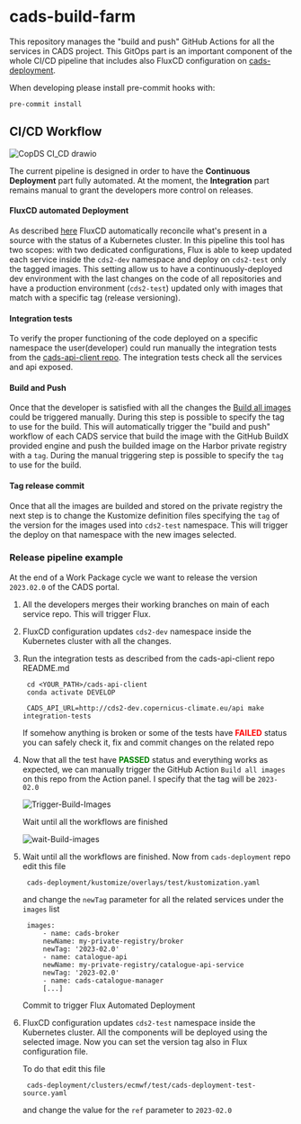 # cads-build-farm

This repository manages the "build and push" GitHub Actions for all the services in CADS project. This GitOps part is an important component of the whole CI/CD pipeline that includes also FluxCD configuration on [cads-deployment](https://github.com/ecmwf-projects/cads-deployment).

When developing please install pre-commit hooks with:

`pre-commit install`

## CI/CD Workflow

![CopDS CI_CD drawio](https://user-images.githubusercontent.com/59499702/220074303-4a89cc7d-76a3-4f73-8cf4-5fd748760b0b.png)

The current pipeline is designed in order to have the **Continuous Deployment** part fully automated. At the moment, the **Integration** part remains manual to grant the developers more control on releases.

#### FluxCD automated Deployment

As described [here](https://github.com/ecmwf-projects/cads-deployment) FluxCD automatically reconcile what's present in a source with the status of a Kubernetes cluster. In this pipeline this tool has two scopes: with two dedicated configurations, Flux is able to keep updated each service inside the `cds2-dev` namespace and deploy on `cds2-test` only the tagged images. This setting allow us to have a continuously-deployed dev environment with the last changes on the code of all repositories and have a production environment (`cds2-test`) updated only with images that match with a specific tag (release versioning).

#### Integration tests

To verify the proper functioning of the code deployed on a specific namespace the user(developer) could run manually the integration tests from the [cads-api-client repo](https://github.com/ecmwf-projects/cads-api-client). The integration tests check all the services and api exposed.

#### Build and Push

Once that the developer is satisfied with all the changes the [Build all images](https://github.com/ecmwf-projects/cads-build-farm/actions/workflows/build-images.yml) could be triggered manually. During this step is possible to specify the tag to use for the build. This will automatically trigger the "build and push" workflow of each CADS service that build the image with the GitHub BuildX provided engine and push the builded image on the Harbor private registry with a `tag`. During the manual triggering step is possible to specify the `tag` to use for the build.

#### Tag release commit

Once that all the images are builded and stored on the private registry the next step is to change the Kustomize definition files specifying the `tag` of the version for the images used into `cds2-test` namespace. This will trigger the deploy on that namespace with the new images selected.

### Release pipeline example

At the end of a Work Package cycle we want to release the version `2023.02.0` of the CADS portal.

1. All the developers merges their working branches on main of each service repo. This will trigger Flux.

1. FluxCD configuration updates `cds2-dev` namespace inside the Kubernetes cluster with all the changes.

1. Run the integration tests as described from the cads-api-client repo README.md

   ```
    cd <YOUR_PATH>/cads-api-client
    conda activate DEVELOP

    CADS_API_URL=http://cds2-dev.copernicus-climate.eu/api make integration-tests
   ```

   If somehow anything is broken or some of the tests have <span style="color:red">**FAILED**</span> status you can safely check it, fix and commit changes on the related repo

1. Now that all the test have <span style="color:green">**PASSED**</span> status and everything works as expected, we can manually trigger the GitHub Action `Build all images` on this repo from the Action panel. I specify that the tag will be `2023-02.0`

   ![Trigger-Build-Images](https://user-images.githubusercontent.com/59499702/220286056-b6f344d3-9495-4210-a101-3a6f6aa5a136.png)

   Wait until all the workflows are finished

   ![wait-Build-images](https://user-images.githubusercontent.com/59499702/220286167-ac397c3e-6822-4516-8840-612eb474a4a3.png)

1. Wait until all the workflows are finished. Now from `cads-deployment` repo edit this file

   ```
    cads-deployment/kustomize/overlays/test/kustomization.yaml
   ```

   and change the `newTag` parameter for all the related services under the `images` list

   ```
    images:
        - name: cads-broker
        newName: my-private-registry/broker
        newTag: '2023-02.0'
        - name: catalogue-api
        newName: my-private-registry/catalogue-api-service
        newTag: '2023-02.0'
        - name: cads-catalogue-manager
        [...]
   ```

   Commit to trigger Flux Automated Deployment

1. FluxCD configuration updates `cds2-test` namespace inside the Kubernetes cluster. All the components will be deployed using the selected image. Now you can set the version tag also in Flux configuration file.

   To do that edit this file

   ```
    cads-deployment/clusters/ecmwf/test/cads-deployment-test-source.yaml
   ```

   and change the value for the `ref` parameter to `2023-02.0`
